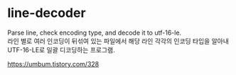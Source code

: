 # line-decoder
Parse line, check encoding type, and decode it to utf-16-le.  
라인 별로 여러 인코딩이 뒤섞여 있는 파일에서 해당 라인 각각의 인코딩 타입을 알아내 UTF-16-LE로 일괄 디코딩하는 프로그램.  

https://umbum.tistory.com/328
